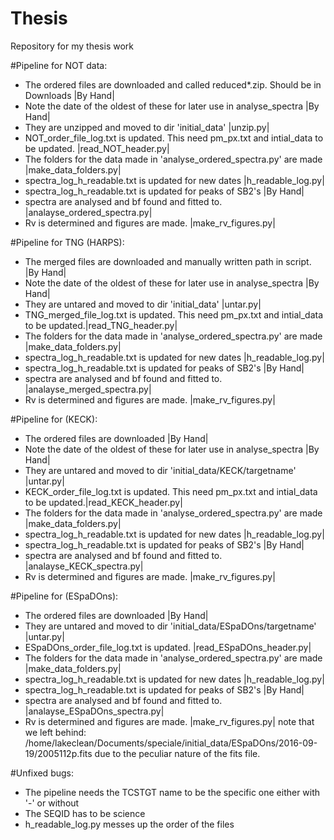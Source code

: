 # Thesis
Repository for my thesis work


#Pipeline for NOT data:
- The ordered files are downloaded and called reduced*.zip. Should be in Downloads      |By Hand|
- Note the date of the oldest of these for later use in analyse_spectra                 |By Hand|
- They are unzipped and moved to dir 'initial_data'                                     |unzip.py|
- NOT_order_file_log.txt is updated. This need pm_px.txt and intial_data to be updated. |read_NOT_header.py|
- The folders for the data made in 'analyse_ordered_spectra.py' are made                |make_data_folders.py|
- spectra_log_h_readable.txt is updated for new dates                                   |h_readable_log.py|
- spectra_log_h_readable.txt is updated for peaks of SB2's                              |By Hand|
- spectra are analysed and bf found and fitted to.                                      |analayse_ordered_spectra.py|
- Rv is determined and figures are made.                                                |make_rv_figures.py|

#Pipeline for TNG (HARPS):
- The merged files are downloaded and manually written path in script.                  |By Hand|
- Note the date of the oldest of these for later use in analyse_spectra                 |By Hand|
- They are untared and moved to dir 'initial_data'                                      |untar.py|
- TNG_merged_file_log.txt is updated. This need pm_px.txt and intial_data to be updated.|read_TNG_header.py|
- The folders for the data made in 'analyse_ordered_spectra.py' are made                |make_data_folders.py|
- spectra_log_h_readable.txt is updated for new dates                                   |h_readable_log.py|
- spectra_log_h_readable.txt is updated for peaks of SB2's                              |By Hand|
- spectra are analysed and bf found and fitted to.                                      |analayse_merged_spectra.py|
- Rv is determined and figures are made.                                                |make_rv_figures.py|


#Pipeline for (KECK):
- The ordered files are downloaded                                                      |By Hand|
- Note the date of the oldest of these for later use in analyse_spectra                 |By Hand|
- They are untared and moved to dir 'initial_data/KECK/targetname'                      |untar.py|
- KECK_order_file_log.txt is updated. This need pm_px.txt and intial_data to be updated.|read_KECK_header.py|
- The folders for the data made in 'analyse_ordered_spectra.py' are made                |make_data_folders.py|
- spectra_log_h_readable.txt is updated for new dates                                   |h_readable_log.py|
- spectra_log_h_readable.txt is updated for peaks of SB2's                              |By Hand|
- spectra are analysed and bf found and fitted to.                                      |analayse_KECK_spectra.py|
- Rv is determined and figures are made.                                                |make_rv_figures.py|


#Pipeline for (ESpaDOns): 
- The ordered files are downloaded                                                      |By Hand|
- They are untared and moved to dir 'initial_data/ESpaDOns/targetname'                  |untar.py|
- ESpaDOns_order_file_log.txt is updated.                                               |read_ESpaDOns_header.py|
- The folders for the data made in 'analyse_ordered_spectra.py' are made                |make_data_folders.py|
- spectra_log_h_readable.txt is updated for new dates                                   |h_readable_log.py|
- spectra_log_h_readable.txt is updated for peaks of SB2's                              |By Hand|
- spectra are analysed and bf found and fitted to.                                      |analayse_ESpaDOns_spectra.py|
- Rv is determined and figures are made.                                                |make_rv_figures.py|
note that we left behind:
/home/lakeclean/Documents/speciale/initial_data/ESpaDOns/2016-09-19/2005112p.fits
due to the peculiar nature of the fits file.


#Unfixed bugs:
 - The pipeline needs the TCSTGT name to be the specific one either with '-' or without
 - The SEQID has to be science
 - h_readable_log.py messes up the order of the files

  




